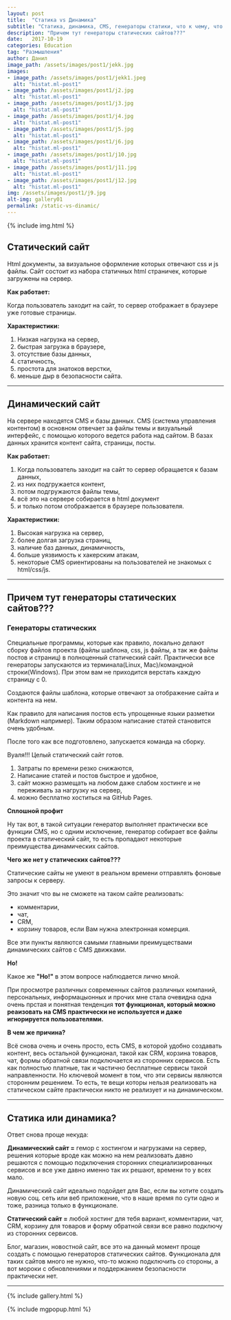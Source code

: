 ```yaml
---
layout: post
title:  "Статика vs Динамика"
subtitle: "Статика, динамика, CMS, генераторы статики, что к чему, что удобно и практично, и для каких целей  "
description: "Причем тут генераторы статических сайтов???"
date:   2017-10-19
categories: Education
tag: "Размышления"
author: Данил
image_path: /assets/images/post1/jekk.jpg
images:
- image_path: /assets/images/post1/jekk1.jpeg
  alt: "histat.ml-post1"
- image_path: /assets/images/post1/j2.jpg
  alt: "histat.ml-post1"
- image_path: /assets/images/post1/j3.jpg
  alt: "histat.ml-post1"
- image_path: /assets/images/post1/j4.jpg
  alt: "histat.ml-post1"
- image_path: /assets/images/post1/j5.jpg
  alt: "histat.ml-post1"
- image_path: /assets/images/post1/j6.jpg
  alt: "histat.ml-post1"
- image_path: /assets/images/post1/j10.jpg
  alt: "histat.ml-post1"
- image_path: /assets/images/post1/j11.jpg
  alt: "histat.ml-post1"
- image_path: /assets/images/post1/j12.jpg
  alt: "histat.ml-post1"
img: /assets/images/post1/j9.jpg
alt-img: gallery01
permalink: /static-vs-dinamic/
---
```


{% include img.html %}

## Статический сайт

Html документы, за визуальное оформление которых отвечают css и js файлы. Сайт состоит из набора статичных html страничек, которые загружены на сервер. 

**Как работает:**

Когда пользователь заходит на сайт, то сервер отображает в браузере уже готовые страницы.

**Характеристики:**

1. Низкая нагрузка на сервер, 
2. быстрая загрузка в браузере, 
3. отсутствие базы данных, 
4. статичность, 
5. простота для знатоков верстки, 
6. меньше дыр в безопасности сайта.


----------

## Динамический сайт

На сервере находятся CMS и базы данных. CMS (система управления контентом) в основном отвечает за файлы темы и визуальный интерфейс, с помощью которого ведется работа над сайтом. В базах данных хранится контент сайта, страницы, посты.

**Как работает:**

1. Когда пользователь заходит на сайт то сервер обращается к базам данных, 
2. из них подгружается контент, 
3. потом подгружаются файлы темы, 
4. всё это на сервере собирается в html документ 
5. и только потом отображается в браузере пользователя.

**Характеристики:**

1. Высокая нагрузка на сервер, 
2. более долгая загрузка страниц, 
3. наличие баз данных, динамичность, 
4. больше уязвимость к хакерским атакам, 
5. некоторые CMS ориентированы на пользователей не знакомых с html/css/js.


----------
## Причем тут генераторы статических сайтов???

### Генераторы статических 

Специальные программы, которые как правило, локально делают сборку файлов проекта (файлы шаблона, css, js файлы, а так же файлы постов и страниц) в полноценный статический сайт. Практически все генераторы запускаются из терминала(Linux, Mac)/командной строки(Windows). При этом вам не приходится верстать каждую страницу с 0.

Создаются файлы шаблона, которые отвечают за отображение сайта и контента на нем.

Как правило для написания постов есть упрощенные языки разметки (Markdown например). Таким образом написание статей становится очень удобным.

После того как все подготовлено, запускается команда на сборку.

Вуаля!!! Целый статический сайт готов.

1. Затраты по времени резко снижаются, 
2. Написание статей и постов быстрое и удобное,
3. сайт можно размещать на любом даже слабом хостинге и не переживать за нагрузку на сервер, 
4. можно бесплатно хоститься на GitHub Pages.

**Сплошной профит**

Ну так вот, в такой ситуации генератор выполняет практически все функции CMS, но с одним исключение, генератор собирает все файлы проекта в статический сайт, то есть пропадают некоторые преимущества динамических сайтов.

**Чего же нет у статических сайтов???**

Статические сайты не умеют в реальном времени отправлять фоновые запросы к серверу.

Это значит что вы не сможете на таком сайте реализовать:
- комментарии, 
- чат, 
- CRM, 
- корзину товаров, если Вам нужна электронная комерция.

Все эти пункты являются самыми главными преимуществами динамических сайтов с CMS движками.

**Но!**

Какое же **"Но!"** в этом вопросе наблюдается лично мной.

При просмотре различных современных сайтов различных компаний, персональных, информацыонных и прочих мне стала очевидна одна очень прстая и понятная тенденция **тот функционал, который можно реаизовать на CMS практически не используется и даже игнорируется пользователями.**

**В чем же причина?**

Всё снова очень и очень просто, есть CMS, в которой удобно создавать контент, весь остальной функционал, такой как CRM, корзина товаров, чат, формы обратной связи подключается из сторонних сервисов. Есть как полностью платные, так и частично бесплатные сервисы такой направленности. Но ключевой момент в том, что эти сервисы являются сторонним решением. То есть, те вещи которы нельзя реализовать на статическом сайте практически никто не реализует и на динамическом.

----------

## Статика или динамика?

Ответ снова проще некуда: 

**Динамический сайт =** гемор с хостингом и нагрузками на сервер, решения которые вроде как можно на нем реализовать давно решаются с помощью подключения сторонних специализированных сервисов и все уже давно именно так их решают, времени то у всех мало.

Динамический сайт идеально подойдет для Вас, если вы хотите создать новую соц. сеть или веб приложение, что в наше время по сути одно и тоже, разница только в функционале.

**Статический сайт =** любой хостинг для тебя вариант, комментарии, чат, CRM, корзину для товаров и форму обратной связи все равно подключу из сторонних сервисов.

Блог, магазин, новостной сайт, все это на данный момент проще создать с помощью генераторов статических сайтов. Функционала для таких сайтов много не нужно, что-то можно подключить со стороны, а вот мороки с обновлениями и поддержанием безопасности практически нет.

----------



{% include gallery.html %}

{% include mgpopup.html %}